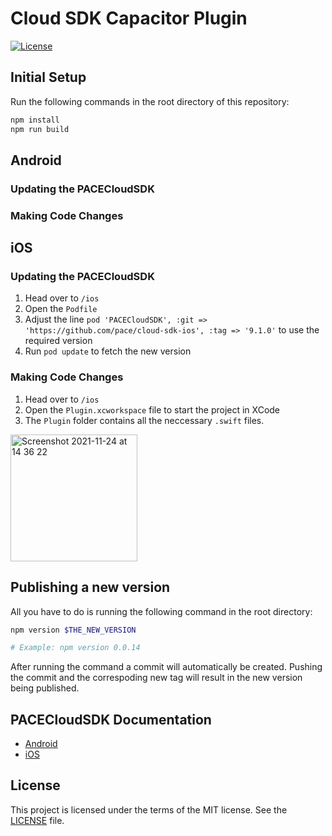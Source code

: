 # Cloud SDK Capacitor Plugin

[![License](https://img.shields.io/badge/license-MIT-green.svg?style=flat)](LICENSE.md)

## Initial Setup

Run the following commands in the root directory of this repository:

```bash
npm install
npm run build
```

## Android
### Updating the PACECloudSDK
### Making Code Changes

## iOS
### Updating the PACECloudSDK

1. Head over to `/ios`
2. Open the `Podfile`
3. Adjust the line `pod 'PACECloudSDK', :git => 'https://github.com/pace/cloud-sdk-ios', :tag => '9.1.0'` to use the required version
4. Run `pod update` to fetch the new version

### Making Code Changes

1. Head over to `/ios`
2. Open the `Plugin.xcworkspace` file to start the project in XCode
3. The `Plugin` folder contains all the neccessary `.swift` files.
<img width="203" alt="Screenshot 2021-11-24 at 14 36 22" src="https://user-images.githubusercontent.com/22814132/143248493-01090132-03aa-4888-a2e6-b1ba4239353e.png">


## Publishing a new version

All you have to do is running the following command in the root directory:

```bash
npm version $THE_NEW_VERSION

# Example: npm version 0.0.14
```

After running the command a commit will automatically be created. Pushing the commit and the correspoding new tag will result in the new version being published.

## PACECloudSDK Documentation

- [Android](https://pace.github.io/cloud-sdk-android/)
- [iOS](https://pace.github.io/cloud-sdk-ios)

## License

This project is licensed under the terms of the MIT license. See the [LICENSE](LICENSE.md) file.